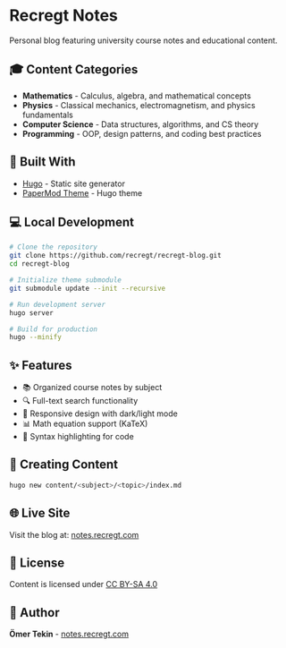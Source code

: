 # Recregt Notes

Personal blog featuring university course notes and educational content.

## 🎓 Content Categories

- **Mathematics** - Calculus, algebra, and mathematical concepts
- **Physics** - Classical mechanics, electromagnetism, and physics fundamentals
- **Computer Science** - Data structures, algorithms, and CS theory
- **Programming** - OOP, design patterns, and coding best practices

## 🚀 Built With

- [Hugo](https://gohugo.io/) - Static site generator
- [PaperMod Theme](https://github.com/adityatelange/hugo-PaperMod) - Hugo theme

## 💻 Local Development

```bash
# Clone the repository
git clone https://github.com/recregt/recregt-blog.git
cd recregt-blog

# Initialize theme submodule
git submodule update --init --recursive

# Run development server
hugo server

# Build for production
hugo --minify
```

## ✨ Features

- 📚 Organized course notes by subject
- 🔍 Full-text search functionality  
- 📱 Responsive design with dark/light mode
- 📊 Math equation support (KaTeX)
- 🎨 Syntax highlighting for code

## 📝 Creating Content

```bash
hugo new content/<subject>/<topic>/index.md
```

## 🌐 Live Site

Visit the blog at: [notes.recregt.com](https://notes.recregt.com)

## 📄 License

Content is licensed under [CC BY-SA 4.0](https://creativecommons.org/licenses/by-sa/4.0/)

## 👤 Author

**Ömer Tekin** - [notes.recregt.com](https://notes.recregt.com)
